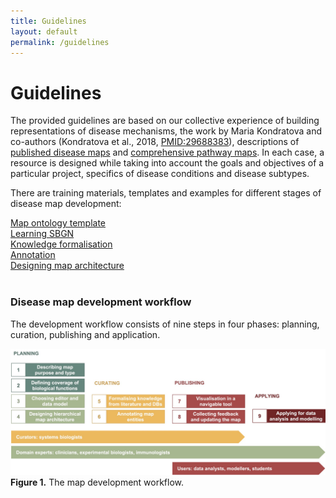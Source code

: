 ```yaml
---
title: Guidelines
layout: default
permalink: /guidelines
---
```


# Guidelines

The provided guidelines are based on our collective experience of building representations of disease mechanisms, the work by Maria Kondratova and co-authors (Kondratova et al., 2018, [PMID:29688383](https://pubmed.ncbi.nlm.nih.gov/29688383/)), descriptions of [published disease maps](https://disease-maps.org/publications#disease-maps) and [comprehensive pathway maps](/publications#comprehensive-pathway-maps). In each case, a resource is designed while taking into account the goals and objectives of a particular project, specifics of disease conditions and disease subtypes.    

There are training materials, templates and examples for different stages of disease map development:  

[Map ontology template](../template)  
[Learning SBGN](https://sbgn.github.io/learning)  
[Knowledge formalisation](../formalisation)  
[Annotation](../annotation)  
[Designing map architecture](../architecture)  
<br />

### Disease map development workflow

The development workflow consists of nine steps in four phases: planning, curation, publishing and application.

![](../images/guidelines/timeline.jpg)
**Figure 1.** The map development workflow.  

<!--
PLANNING AND DESIGN  
&nbsp; &nbsp; &nbsp; 1. Determining map purpose and type  
&nbsp; &nbsp; &nbsp; 2. Defining coverage of biological functions  
&nbsp; &nbsp; &nbsp; 3. Choosing a graphical standard and an editor  
&nbsp; &nbsp; &nbsp; 4. Designing map architecture  

CURATION  
&nbsp; &nbsp; &nbsp; 5. Formalising knowledge from literature and databases  
&nbsp; &nbsp; &nbsp; 6. Annotating map entities and interactions  

PUBLISHING ONINE  
&nbsp; &nbsp; &nbsp; 7. Visualising in a navigable tool  
&nbsp; &nbsp; &nbsp; 8. Collecting feedback and updating the map

APPLICATIONS  
&nbsp; &nbsp; &nbsp; 9. Applying the resource for data visualisation, modelling, hypothesis generation  
-->
